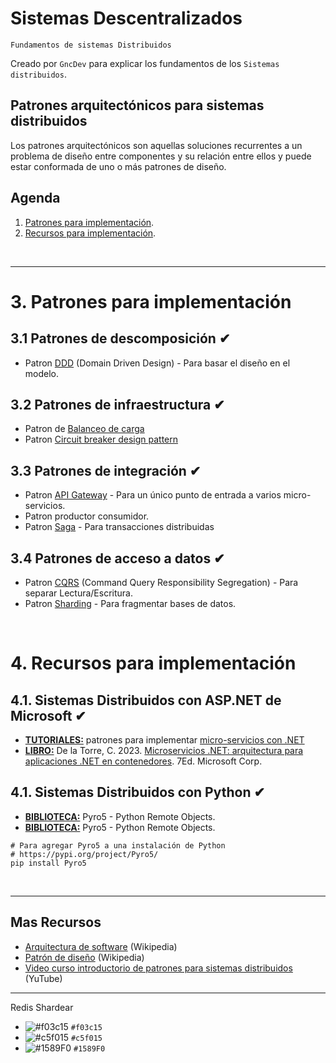 # Sistemas Descentralizados
<p><code>Fundamentos de sistemas Distribuidos</code></p>
<p>Creado por <code>GncDev</code> para explicar los fundamentos de los <code>Sistemas distribuidos</code>.</p>

## Patrones arquitectónicos para sistemas distribuidos
Los patrones arquitectónicos son aquellas soluciones recurrentes a un problema de diseño entre componentes y su relación entre ellos y puede estar conformada de uno o más patrones de diseño.


## Agenda
1. [Patrones para implementación](#3-sistemas-distribuidos).
1. [Recursos para implementación](#4-sistemas-descentralizados).

<br>

---
# 3. Patrones para implementación


## 3.1 Patrones de descomposición ✔
* Patron [DDD][31_1] (Domain Driven Design) - Para basar el diseño en el modelo.

[31_1]:https://es.wikipedia.org/wiki/Dise%C3%B1o_guiado_por_el_dominio


## 3.2 Patrones de infraestructura ✔
* Patron de [Balanceo de carga][32_1]
* Patron [Circuit breaker design pattern][32_2]

[32_1]:https://es.wikipedia.org/wiki/Equilibrio_de_carga
[32_2]:https://en.wikipedia.org/wiki/Circuit_breaker_design_pattern


## 3.3 Patrones de integración ✔
* Patron [API Gateway][32_1] - Para un único punto de entrada a varios micro-servicios.
* Patron productor consumidor.
* Patron [Saga][32_3] - Para transacciones distribuidas

[32_1]:https://es.wikipedia.org/wiki/Gesti%C3%B3n_de_API
[32_3]:https://docs.aws.amazon.com/es_es/prescriptive-guidance/latest/modernization-data-persistence/saga-pattern.html


## 3.4 Patrones de acceso a datos ✔
* Patron [CQRS][34_1] (Command Query Responsibility Segregation) - Para separar Lectura/Escritura.
* Patron [Sharding][34_2] - Para fragmentar bases de datos.

[34_1]:https://docs.aws.amazon.com/es_es/prescriptive-guidance/latest/modernization-data-persistence/cqrs-pattern.html
[34_2]:https://en.wikipedia.org/wiki/Shard_(database_architecture)

<br>

# 4. Recursos para implementación
## 4.1. Sistemas Distribuidos con ASP.NET de Microsoft  ✔
* [__TUTORIALES:__][41_1] patrones para implementar [micro-servicios con .NET][41_2]
* [__LIBRO:__][41_1] De la Torre, C. 2023. [Microservicios .NET: arquitectura para aplicaciones .NET en contenedores][41_3]. 7Ed. Microsoft Corp.

[41_1]:#41-sistemas-distribuidos-con-aspnet-de-microsoft-✔
[41_2]:https://www.netmentor.es/entrada/patron-api-gateway
[41_3]:https://learn.microsoft.com/en-us/dotnet/architecture/microservices/


## 4.1. Sistemas Distribuidos con Python  ✔
* [__BIBLIOTECA:__][42_1] Pyro5 - Python Remote Objects.
* [__BIBLIOTECA:__][42_1] Pyro5 - Python Remote Objects.

```shell
# Para agregar Pyro5 a una instalación de Python
# https://pypi.org/project/Pyro5/
pip install Pyro5
```

[42_1]:https://pyro5.readthedocs.io/en/latest/

<br>

---
## Mas Recursos
- [Arquitectura de software](https://es.wikipedia.org/wiki/Arquitectura_de_software) (Wikipedia)
- [Patrón de diseño](https://es.wikipedia.org/wiki/Patr%C3%B3n_de_dise%C3%B1o) (Wikipedia)
- [Video curso introductorio de patrones para sistemas distribuidos](https://www.youtube.com/watch?v=a-2T09eV6uw&list=PLesmOrW3mp4jpSbdFMtVWINJZ7OLdSASS) (YuTube)


---

Redis 
Shardear

- ![#f03c15](https://placehold.co/15x15/f03c15/f03c15.png) `#f03c15`
- ![#c5f015](https://placehold.co/15x15/c5f015/c5f015.png) `#c5f015`
- ![#1589F0](https://placehold.co/15x15/1589F0/1589F0.png) `#1589F0`